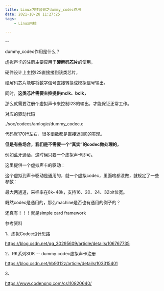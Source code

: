 ```yaml
---
title: Linux内核音频之dummy_codec作用
date: 2021-10-28 11:27:25
tags:
	- Linux内核

---
```


--

dummy_codec作用是什么？

虚拟声卡的注册主要应用于**硬解码芯片**的使用，

硬件设计上主控I2S直接接到该类芯片，

硬解码芯片能够将数字信号直接转换成模拟信号输出。

同时，**这类芯片需要主控提供mclk、bclk，**

那么就需要注册个虚拟声卡来控制I2S的输出，才能保证正常工作。

对应的驱动代码

./soc/codecs/amlogic/dummy_codec.c

代码就170行左右，很多函数都是直接返回0的实现。



**但是有些场合，我们是不需要一个“真实”的codec做处理的，**

例如蓝牙通话，这时候只要一个虚拟声卡即可。

这里提供一个虚拟声卡的驱动：



这个虚拟到声卡驱动是通用的，就一个虚拟codec，里面啥都没做，就规定了一些参数：

最大两通道，采样率在8k~48k，支持16、20、24、32bit位宽。

既然codec是通用的，那么machine是否也有通用的例子的？

还真有！！！就是simple card framework



参考资料

1、虚拟Codec设计思路

https://blog.csdn.net/qq_30295609/article/details/106767735

2、RK系列SDK -- dummy codec虚拟声卡注册

https://blog.csdn.net/hb9312z/article/details/103315401

3、

https://www.codenong.com/cs110820640/